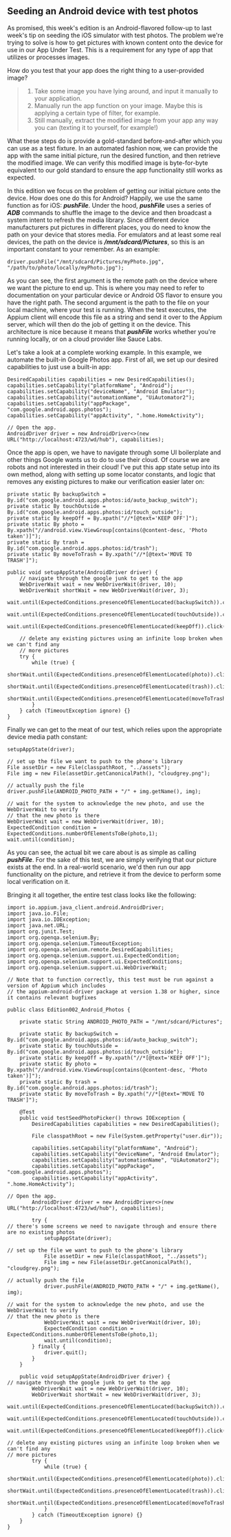 ## Seeding an Android device with test photos

As promised, this week's edition is an Android-flavored follow-up to last week's tip on seeding the iOS simulator with test photos. The problem we're trying to solve is how to get pictures with known content onto the device for use in our App Under Test. This is a requirement for any type of app that utilizes or processes images.

How do you test that your app does the right thing to a user-provided image?
> 1. Take some image you have lying around, and input it manually to your application.
> 2. Manually run the app function on your image. Maybe this is applying a certain type of filter, for example.
> 3. Still manually, extract the modified image from your app any way you can (texting it to yourself, for example!)

What these steps do is provide a gold-standard before-and-after which you can use as a test fixture. In an automated fashion now, we can provide the app with the same initial picture, run the desired function, and then retrieve the modified image. We can verify this modified image is byte-for-byte equivalent to our gold standard to ensure the app functionality still works as expected.

In this edition we focus on the problem of getting our initial picture onto the device. How does one do this for Android? Happily, we use the same function as for iOS: ***pushFile***. Under the hood, ***pushFile*** uses a series of ***ADB*** commands to shuffle the image to the device and then broadcast a system intent to refresh the media library. Since different device manufacturers put pictures in different places, you do need to know the path on your device that stores media. For emulators and at least some real devices, the path on the device is ***/mnt/sdcard/Pictures***, so this is an important constant to your remember. As an example:
```
driver.pushFile("/mnt/sdcard/Pictures/myPhoto.jpg", "/path/to/photo/locally/myPhoto.jpg");
```

As you can see, the first argument is the remote path on the device where we want the picture to end up. This is where you may need to refer to documentation on your particular device or Android OS flavor to ensure you have the right path. The second argument is the path to the file on your local machine, where your test is running. When the test executes, the Appium client will encode this file as a string and send it over to the Appium server, which will then do the job of getting it on the device. This architecture is nice because it means that ***pushFile*** works whether you're running locally, or on a cloud provider like Sauce Labs.

Let's take a look at a complete working example. In this example, we automate the built-in Google Photos app. First of all, we set up our desired capabilities to just use a built-in app:
```
DesiredCapabilities capabilities = new DesiredCapabilities();
capabilities.setCapability("platformName", "Android");
capabilities.setCapability("deviceName", "Android Emulator");
capabilities.setCapability("automationName", "UiAutomator2");
capabilities.setCapability("appPackage", "com.google.android.apps.photos");
capabilities.setCapability("appActivity", ".home.HomeActivity");

// Open the app.
AndroidDriver driver = new AndroidDriver<>(new URL("http://localhost:4723/wd/hub"), capabilities);
```

Once the app is open, we have to navigate through some UI boilerplate and other things Google wants us to do to use their cloud. Of course we are robots and not interested in their cloud! I've put this app state setup into its own method, along with setting up some locator constants, and logic that removes any existing pictures to make our verification easier later on:
```
private static By backupSwitch = By.id("com.google.android.apps.photos:id/auto_backup_switch");
private static By touchOutside = By.id("com.google.android.apps.photos:id/touch_outside");
private static By keepOff = By.xpath("//*[@text='KEEP OFF']");
private static By photo = By.xpath("//android.view.ViewGroup[contains(@content-desc, 'Photo taken')]");
private static By trash = By.id("com.google.android.apps.photos:id/trash");
private static By moveToTrash = By.xpath("//*[@text='MOVE TO TRASH']");

public void setupAppState(AndroidDriver driver) {
    // navigate through the google junk to get to the app
    WebDriverWait wait = new WebDriverWait(driver, 10);
    WebDriverWait shortWait = new WebDriverWait(driver, 3);
    wait.until(ExpectedConditions.presenceOfElementLocated(backupSwitch)).click();
    wait.until(ExpectedConditions.presenceOfElementLocated(touchOutside)).click();
    wait.until(ExpectedConditions.presenceOfElementLocated(keepOff)).click();

    // delete any existing pictures using an infinite loop broken when we can't find any
    // more pictures
    try {
        while (true) {
            shortWait.until(ExpectedConditions.presenceOfElementLocated(photo)).click();
            shortWait.until(ExpectedConditions.presenceOfElementLocated(trash)).click();
            shortWait.until(ExpectedConditions.presenceOfElementLocated(moveToTrash)).click();
        }
    } catch (TimeoutException ignore) {}
}
```

Finally we can get to the meat of our test, which relies upon the appropriate device media path constant:
```
setupAppState(driver);

// set up the file we want to push to the phone's library
File assetDir = new File(classpathRoot, "../assets");
File img = new File(assetDir.getCanonicalPath(), "cloudgrey.png");

// actually push the file
driver.pushFile(ANDROID_PHOTO_PATH + "/" + img.getName(), img);

// wait for the system to acknowledge the new photo, and use the WebDriverWait to verify
// that the new photo is there
WebDriverWait wait = new WebDriverWait(driver, 10);
ExpectedCondition condition = ExpectedConditions.numberOfElementsToBe(photo,1);
wait.until(condition);
```

As you can see, the actual bit we care about is as simple as calling ***pushFile***. For the sake of this test, we are simply verifying that our picture exists at the end. In a real-world scenario, we'd then run our app functionality on the picture, and retrieve it from the device to perform some local verification on it.

Bringing it all together, the entire test class looks like the following:
```
import io.appium.java_client.android.AndroidDriver;
import java.io.File;
import java.io.IOException;
import java.net.URL;
import org.junit.Test;
import org.openqa.selenium.By;
import org.openqa.selenium.TimeoutException;
import org.openqa.selenium.remote.DesiredCapabilities;
import org.openqa.selenium.support.ui.ExpectedCondition;
import org.openqa.selenium.support.ui.ExpectedConditions;
import org.openqa.selenium.support.ui.WebDriverWait;

// Note that to function correctly, this test must be run against a version of Appium which includes
// the appium-android-driver package at version 1.38 or higher, since it contains relevant bugfixes

public class Edition002_Android_Photos {

    private static String ANDROID_PHOTO_PATH = "/mnt/sdcard/Pictures";

    private static By backupSwitch = By.id("com.google.android.apps.photos:id/auto_backup_switch");
    private static By touchOutside = By.id("com.google.android.apps.photos:id/touch_outside");
    private static By keepOff = By.xpath("//*[@text='KEEP OFF']");
    private static By photo = By.xpath("//android.view.ViewGroup[contains(@content-desc, 'Photo taken')]");
    private static By trash = By.id("com.google.android.apps.photos:id/trash");
    private static By moveToTrash = By.xpath("//*[@text='MOVE TO TRASH']");

    @Test
    public void testSeedPhotoPicker() throws IOException {
        DesiredCapabilities capabilities = new DesiredCapabilities();

        File classpathRoot = new File(System.getProperty("user.dir"));

        capabilities.setCapability("platformName", "Android");
        capabilities.setCapability("deviceName", "Android Emulator");
        capabilities.setCapability("automationName", "UiAutomator2");
        capabilities.setCapability("appPackage", "com.google.android.apps.photos");
        capabilities.setCapability("appActivity", ".home.HomeActivity");

// Open the app.
        AndroidDriver driver = new AndroidDriver<>(new URL("http://localhost:4723/wd/hub"), capabilities);

        try {
// there's some screens we need to navigate through and ensure there are no existing photos
            setupAppState(driver);

// set up the file we want to push to the phone's library
            File assetDir = new File(classpathRoot, "../assets");
            File img = new File(assetDir.getCanonicalPath(), "cloudgrey.png");

// actually push the file
            driver.pushFile(ANDROID_PHOTO_PATH + "/" + img.getName(), img);

// wait for the system to acknowledge the new photo, and use the WebDriverWait to verify
// that the new photo is there
            WebDriverWait wait = new WebDriverWait(driver, 10);
            ExpectedCondition condition = ExpectedConditions.numberOfElementsToBe(photo,1);
            wait.until(condition);
        } finally {
            driver.quit();
        }
    }

    public void setupAppState(AndroidDriver driver) {
// navigate through the google junk to get to the app
        WebDriverWait wait = new WebDriverWait(driver, 10);
        WebDriverWait shortWait = new WebDriverWait(driver, 3);
        wait.until(ExpectedConditions.presenceOfElementLocated(backupSwitch)).click();
        wait.until(ExpectedConditions.presenceOfElementLocated(touchOutside)).click();
        wait.until(ExpectedConditions.presenceOfElementLocated(keepOff)).click();

// delete any existing pictures using an infinite loop broken when we can't find any
// more pictures
        try {
            while (true) {
                shortWait.until(ExpectedConditions.presenceOfElementLocated(photo)).click();
                shortWait.until(ExpectedConditions.presenceOfElementLocated(trash)).click();
                shortWait.until(ExpectedConditions.presenceOfElementLocated(moveToTrash)).click();
            }
        } catch (TimeoutException ignore) {}
    }
}
```
